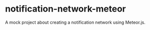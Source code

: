 # notification-network-meteor

A mock project about creating a notification network using Meteor.js.